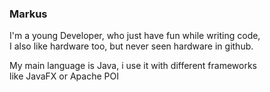 ### Markus 
I'm a young Developer, who just have fun while writing code,  
I also like hardware too, but never seen hardware in github.  
  
My main language is Java, i use it with different frameworks  
like JavaFX or Apache POI

